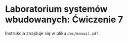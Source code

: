 # Laboratorium systemów wbudowanych: Ćwiczenie 7

Instrukcja znajduje się w pliku `doc/manual.pdf`.
